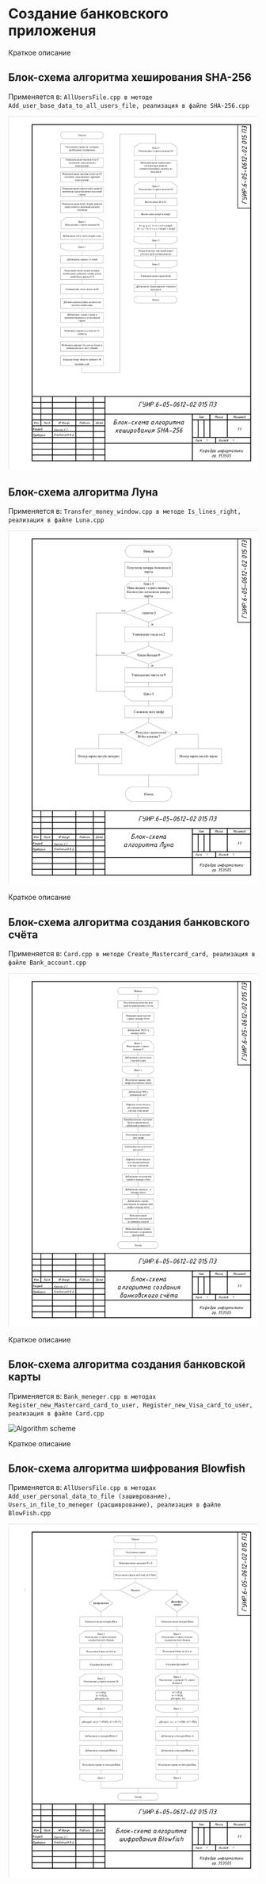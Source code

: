 # Создание банковского приложенuя

Краткое описание 

## Блок-схема алгоритма хеширования SHA-256

Применяется в: `AllUsersFile.cpp в методе Add_user_base_data_to_all_users_file, реализация в файле SHA-256.cpp`

![Algorithm scheme](schemes/first.png)

## Блок-схема алгоритма Луна

Применяется в: `Transfer_money_window.cpp в методе Is_lines_right, реализация в файле Luna.cpp`

![Algorithm scheme](schemes/second.png)

Краткое описание

## Блок-схема алгоритма создания банковского счёта

Применяется в: `Card.cpp в методе Create_Mastercard_card, реализация в файле Bank_account.cpp`

![Algorithm scheme](schemes/third.png)

Краткое описание

## Блок-схема алгоритма создания банковской карты

Применяется в: `Bank_meneger.cpp в методах Register_new_Mastercard_card_to_user, Register_new_Visa_card_to_user, реализация в файле Card.cpp`

![Algorithm scheme](schemes/fourth.png)

Краткое описание

## Блок-схема алгоритма шифрования Blowfish

Применяется в: `AllUsersFile.cpp в методах Add_user_personal_data_to_file (зашиврование), Users_in_file_to_meneger (расшиврование), реализация в файле BlowFish.cpp`

![Algorithm scheme](schemes/fifth.png)

